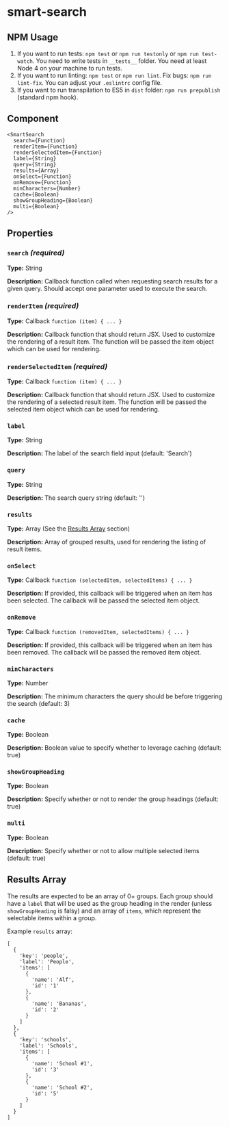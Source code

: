 # smart-search

## NPM Usage

1. If you want to run tests: `npm test` or `npm run testonly` or `npm run test-watch`. You need to write tests in `__tests__` folder. You need at least Node 4 on your machine to run tests.
2. If you want to run linting: `npm test` or `npm run lint`. Fix bugs: `npm run lint-fix`. You can adjust your `.eslintrc` config file.
3. If you want to run transpilation to ES5 in `dist` folder: `npm run prepublish` (standard npm hook).

## Component

```
<SmartSearch
  search={Function}
  renderItem={Function}
  renderSelectedItem={Function}
  label={String}
  query={String}
  results={Array}
  onSelect={Function}
  onRemove={Function}
  minCharacters={Number}
  cache={Boolean}
  showGroupHeading={Boolean}
  multi={Boolean}
/>
```

## Properties
### `search` *(required)*
**Type:** String

**Description:** Callback function called when requesting search results for a given query. Should accept one parameter used to execute the search.

### `renderItem` *(required)*
**Type:** Callback `function (item) { ... }`

**Description:** Callback function that should return JSX. Used to customize the rendering of a result item. The function will be passed the item object which can be used for rendering.

### `renderSelectedItem` *(required)*
**Type:** Callback `function (item) { ... }`

**Description:** Callback function that should return JSX. Used to customize the rendering of a selected result item. The function will be passed the selected item object which can be used for rendering.

### `label`
**Type:** String

**Description:** The label of the search field input (default: 'Search')

### `query`
**Type:** String

**Description:** The search query string (default: '')

### `results`
**Type:** Array (See the [Results Array](#results-array) section)

**Description:** Array of grouped results, used for rendering the listing of result items.

### `onSelect`
**Type:** Callback `function (selectedItem, selectedItems) { ... }`

**Description:** If provided, this callback will be triggered when an item has been selected. The callback will be passed the selected item object.

### `onRemove`
**Type:** Callback `function (removedItem, selectedItems) { ... }`

**Description:** If provided, this callback will be triggered when an item has been removed. The callback will be passed the removed item object.

### `minCharacters`
**Type:** Number

**Description:** The minimum characters the query should be before triggering the search (default: 3)

### `cache`
**Type:** Boolean

**Description:** Boolean value to specify whether to leverage caching (default: true)

### `showGroupHeading`
**Type:** Boolean

**Description:** Specify whether or not to render the group headings (default: true)

### `multi`
**Type:** Boolean

**Description:** Specify whether or not to allow multiple selected items (default: true)

## Results Array
The results are expected to be an array of 0+ groups. Each group should have a `label` that will be used as the group heading in the render (unless `showGroupHeading` is falsy) and an array of `items`, which represent the selectable items within a group.

Example `results` array:
```
[
  {
    'key': 'people',
    'label': 'People',
    'items': [
      {
        'name': 'Alf',
        'id': '1'
      },
      {
        'name': 'Bananas',
        'id': '2'
      }
    ]
  },
  {
    'key': 'schools',
    'label': 'Schools',
    'items': [
      {
        'name': 'School #1',
        'id': '3'
      },
      {
        'name': 'School #2',
        'id': '5'
      }
    ]
  }
]
```
